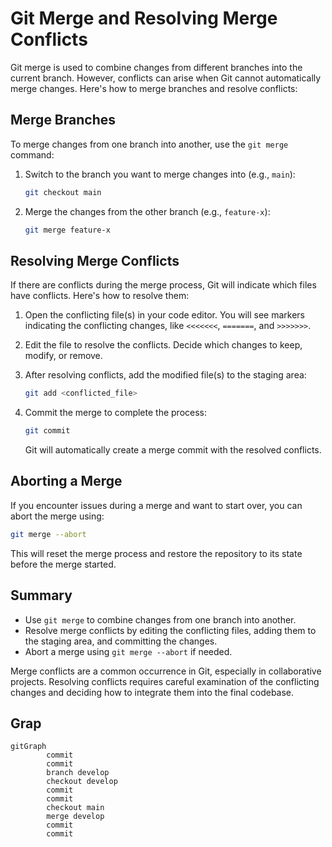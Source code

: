 # Git Merge and Resolving Merge Conflicts

Git merge is used to combine changes from different branches into the current branch. However, conflicts can arise when Git cannot automatically merge changes. Here's how to merge branches and resolve conflicts:

## Merge Branches
To merge changes from one branch into another, use the `git merge` command:

1. Switch to the branch you want to merge changes into (e.g., `main`):

   ```bash
   git checkout main
   ```

2. Merge the changes from the other branch (e.g., `feature-x`):

   ```bash
   git merge feature-x
   ```

## Resolving Merge Conflicts
If there are conflicts during the merge process, Git will indicate which files have conflicts. Here's how to resolve them:

1. Open the conflicting file(s) in your code editor. You will see markers indicating the conflicting changes, like `<<<<<<<`, `=======`, and `>>>>>>>`.

2. Edit the file to resolve the conflicts. Decide which changes to keep, modify, or remove.

3. After resolving conflicts, add the modified file(s) to the staging area:

   ```bash
   git add <conflicted_file>
   ```

4. Commit the merge to complete the process:

   ```bash
   git commit
   ```

   Git will automatically create a merge commit with the resolved conflicts.

## Aborting a Merge
If you encounter issues during a merge and want to start over, you can abort the merge using:

```bash
git merge --abort
```

This will reset the merge process and restore the repository to its state before the merge started.

## Summary
- Use `git merge` to combine changes from one branch into another.
- Resolve merge conflicts by editing the conflicting files, adding them to the staging area, and committing the changes.
- Abort a merge using `git merge --abort` if needed.

Merge conflicts are a common occurrence in Git, especially in collaborative projects. Resolving conflicts requires careful examination of the conflicting changes and deciding how to integrate them into the final codebase.

## Grap

```mermaid
gitGraph
        commit
        commit
        branch develop
        checkout develop
        commit
        commit
        checkout main
        merge develop
        commit
        commit
```

